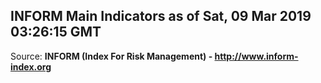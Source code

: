## INFORM Main Indicators as of Sat, 09 Mar 2019 03:26:15 GMT

Source: **INFORM (Index For Risk Management) - http://www.inform-index.org**